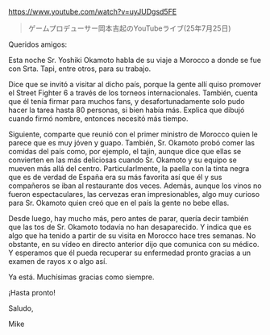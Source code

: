https://www.youtube.com/watch?v=uyJUDgsd5FE

> ゲームプロデューサー岡本吉起のYouTubeライブ(25年7月25日)

Queridos amigos:

Esta noche Sr. Yoshiki Okamoto habla de su viaje a Morocco a donde se fue con Srta. Tapi, entre otros, para su trabajo. 

Dice que se invitó a visitar al dicho país, porque la gente allí quiso promover el Street Fighter 6 a través de los torneos internacionales. También, cuenta que él tenía firmar para muchos fans, y desafortunadamente solo pudo hacer la tarea hasta 80 personas, si bien había más. Explica que dibujó cuando firmó nombre, entonces necesitó más tiempo.

Siguiente, comparte que reunió con el primer ministro de Morocco quien le parece que es muy jóven y guapo. También, Sr. Okamoto probó comer las comidas del país como, por ejemplo, el tajin, aunque dice que ellas se convierten en las más deliciosas cuando Sr. Okamoto y su equipo se mueven más allá del centro. Particularlmente, la paella con la tinta negra que es de verdad de España era su más favorita así que él y sus compañeros se iban al restaurante dos veces. Además, aunque los vinos no fueron espectaculares, las cervezas eran impresionables, algo muy curioso para Sr. Okamoto quien creó que en el país la gente no bebe ellas.

Desde luego, hay mucho más, pero antes de parar, quería decir también que las tos de Sr. Okamoto todavía no han desaparecido. Y indica que es algo que ha tenido a partir de su visita en Morocco hace tres semanas. No obstante, en su vídeo en directo anterior dijo que comunica con su médico. Y esperamos que él pueda recuperar su enfermedad pronto gracias a un examen de rayos x o algo así.

Ya está. Muchísimas gracias como siempre.

¡Hasta pronto!

Saludo,

Mike
